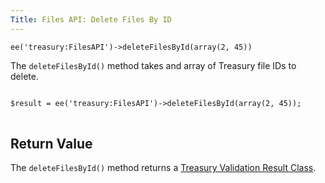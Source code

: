```yaml
---
Title: Files API: Delete Files By ID
---
```


`ee('treasury:FilesAPI')->deleteFilesById(array(2, 45))`

The `deleteFilesById()` method takes and array of Treasury file IDs to delete.

<div class="content-blocks__pre-wrapper content-blocks__pre-wrapper--example">
<pre class="content-blocks__pre content-blocks__pre--example language-php">
<code class="content-blocks__code content-blocks__code--example language-php">
$result = ee('treasury:FilesAPI')->deleteFilesById(array(2, 45));
</code>
</pre>
</div>

## Return Value

The `deleteFilesById()` method returns a [Treasury Validation Result Class](#validation-result-class).
